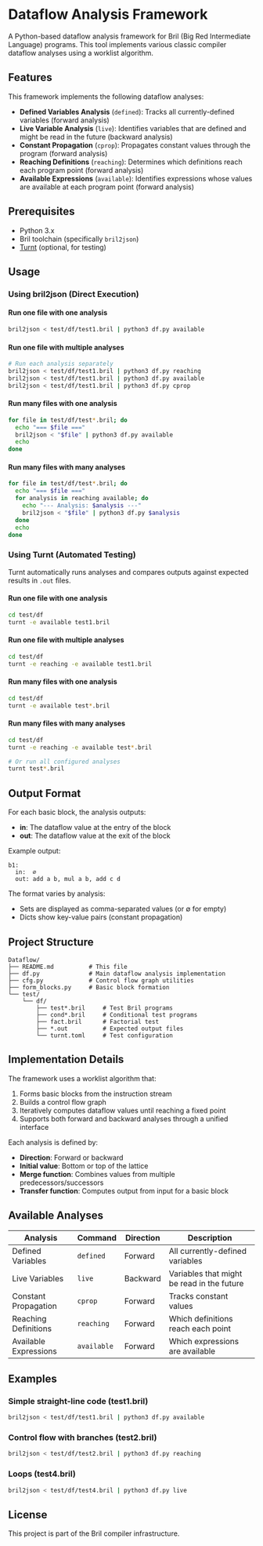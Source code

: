 # Dataflow Analysis Framework

A Python-based dataflow analysis framework for Bril (Big Red Intermediate Language) programs. This tool implements various classic compiler dataflow analyses using a worklist algorithm.

## Features

This framework implements the following dataflow analyses:

- **Defined Variables Analysis** (`defined`): Tracks all currently-defined variables (forward analysis)
- **Live Variable Analysis** (`live`): Identifies variables that are defined and might be read in the future (backward analysis)
- **Constant Propagation** (`cprop`): Propagates constant values through the program (forward analysis)
- **Reaching Definitions** (`reaching`): Determines which definitions reach each program point (forward analysis)
- **Available Expressions** (`available`): Identifies expressions whose values are available at each program point (forward analysis)

## Prerequisites

- Python 3.x
- Bril toolchain (specifically `bril2json`)
- [Turnt](https://github.com/cucapra/turnt) (optional, for testing)

## Usage

### Using bril2json (Direct Execution)

#### Run one file with one analysis

```bash
bril2json < test/df/test1.bril | python3 df.py available
```

#### Run one file with multiple analyses

```bash
# Run each analysis separately
bril2json < test/df/test1.bril | python3 df.py reaching
bril2json < test/df/test1.bril | python3 df.py available
bril2json < test/df/test1.bril | python3 df.py cprop
```

#### Run many files with one analysis

```bash
for file in test/df/test*.bril; do
  echo "=== $file ==="
  bril2json < "$file" | python3 df.py available
  echo
done
```

#### Run many files with many analyses

```bash
for file in test/df/test*.bril; do
  echo "=== $file ==="
  for analysis in reaching available; do
    echo "--- Analysis: $analysis ---"
    bril2json < "$file" | python3 df.py $analysis
  done
  echo
done
```

### Using Turnt (Automated Testing)

Turnt automatically runs analyses and compares outputs against expected results in `.out` files.

#### Run one file with one analysis

```bash
cd test/df
turnt -e available test1.bril
```

#### Run one file with multiple analyses

```bash
cd test/df
turnt -e reaching -e available test1.bril
```

#### Run many files with one analysis

```bash
cd test/df
turnt -e available test*.bril
```

#### Run many files with many analyses

```bash
cd test/df
turnt -e reaching -e available test*.bril

# Or run all configured analyses
turnt test*.bril
```

## Output Format

For each basic block, the analysis outputs:
- **in**: The dataflow value at the entry of the block
- **out**: The dataflow value at the exit of the block

Example output:
```
b1:
  in:  ∅
  out: add a b, mul a b, add c d
```

The format varies by analysis:
- Sets are displayed as comma-separated values (or ∅ for empty)
- Dicts show key-value pairs (constant propagation)

## Project Structure

```
Dataflow/
├── README.md          # This file
├── df.py              # Main dataflow analysis implementation
├── cfg.py             # Control flow graph utilities
├── form_blocks.py     # Basic block formation
└── test/
    └── df/
        ├── test*.bril     # Test Bril programs
        ├── cond*.bril     # Conditional test programs
        ├── fact.bril      # Factorial test
        ├── *.out          # Expected output files
        └── turnt.toml     # Test configuration
```

## Implementation Details

The framework uses a worklist algorithm that:
1. Forms basic blocks from the instruction stream
2. Builds a control flow graph
3. Iteratively computes dataflow values until reaching a fixed point
4. Supports both forward and backward analyses through a unified interface

Each analysis is defined by:
- **Direction**: Forward or backward
- **Initial value**: Bottom or top of the lattice
- **Merge function**: Combines values from multiple predecessors/successors
- **Transfer function**: Computes output from input for a basic block

## Available Analyses

| Analysis | Command | Direction | Description |
|----------|---------|-----------|-------------|
| Defined Variables | `defined` | Forward | All currently-defined variables |
| Live Variables | `live` | Backward | Variables that might be read in the future |
| Constant Propagation | `cprop` | Forward | Tracks constant values |
| Reaching Definitions | `reaching` | Forward | Which definitions reach each point |
| Available Expressions | `available` | Forward | Which expressions are available |

## Examples

### Simple straight-line code (test1.bril)
```bash
bril2json < test/df/test1.bril | python3 df.py available
```

### Control flow with branches (test2.bril)
```bash
bril2json < test/df/test2.bril | python3 df.py reaching
```

### Loops (test4.bril)
```bash
bril2json < test/df/test4.bril | python3 df.py live
```

## License

This project is part of the Bril compiler infrastructure.